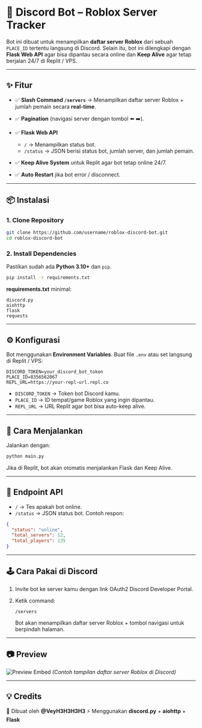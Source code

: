 # 🤖 Discord Bot – Roblox Server Tracker

Bot ini dibuat untuk menampilkan **daftar server Roblox** dari sebuah `PLACE_ID` tertentu langsung di Discord.
Selain itu, bot ini dilengkapi dengan **Flask Web API** agar bisa dipantau secara online dan **Keep Alive** agar tetap berjalan 24/7 di Replit / VPS.

---

## ✨ Fitur

* ✅ **Slash Command `/servers`** → Menampilkan daftar server Roblox + jumlah pemain secara **real-time**.
* ✅ **Pagination** (navigasi server dengan tombol ⬅️ ➡️).
* ✅ **Flask Web API**

  * `/` → Menampilkan status bot.
  * `/status` → JSON berisi status bot, jumlah server, dan jumlah pemain.
* ✅ **Keep Alive System** untuk Replit agar bot tetap online 24/7.
* ✅ **Auto Restart** jika bot error / disconnect.

---

## 📦 Instalasi

### 1. Clone Repository

```bash
git clone https://github.com/username/roblox-discord-bot.git
cd roblox-discord-bot
```

### 2. Install Dependencies

Pastikan sudah ada **Python 3.10+** dan `pip`.

```bash
pip install -r requirements.txt
```

**requirements.txt** minimal:

```
discord.py
aiohttp
flask
requests
```

---

## ⚙️ Konfigurasi

Bot menggunakan **Environment Variables**. Buat file `.env` atau set langsung di Replit / VPS:

```
DISCORD_TOKEN=your_discord_bot_token
PLACE_ID=8356562067
REPL_URL=https://your-repl-url.repl.co
```

* `DISCORD_TOKEN` → Token bot Discord kamu.
* `PLACE_ID` → ID tempat/game Roblox yang ingin dipantau.
* `REPL_URL` → URL Replit agar bot bisa auto-keep alive.

---

## 🚀 Cara Menjalankan

Jalankan dengan:

```bash
python main.py
```

Jika di Replit, bot akan otomatis menjalankan Flask dan Keep Alive.

---

## 📡 Endpoint API

* `/` → Tes apakah bot online.
* `/status` → JSON status bot. Contoh respon:

```json
{
  "status": "online",
  "total_servers": 12,
  "total_players": 135
}
```

---

## 🕹️ Cara Pakai di Discord

1. Invite bot ke server kamu dengan link OAuth2 Discord Developer Portal.
2. Ketik command:

   ```
   /servers
   ```

   Bot akan menampilkan daftar server Roblox + tombol navigasi untuk berpindah halaman.

---

## 📷 Preview

![Preview Embed](https://i.imgur.com/VBCp1Uu.png)
*(Contoh tampilan daftar server Roblox di Discord)*

---

## 💡 Credits

👤 Dibuat oleh **@VeyH3H3H3H3**
⚡ Menggunakan **discord.py** + **aiohttp** + **Flask**


